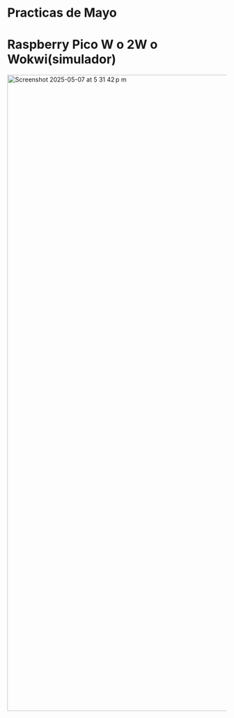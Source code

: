 # Practicas de Mayo

# Raspberry Pico W o 2W o Wokwi(simulador)


<img width="1463" alt="Screenshot 2025-05-07 at 5 31 42 p m" src="https://github.com/user-attachments/assets/3bf1edca-95cf-49e7-8b0d-098dbdee326e" />
